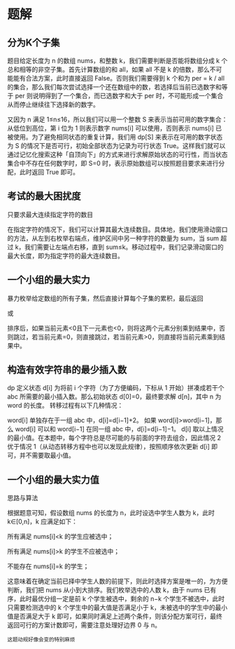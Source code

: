 # 题解
## 分为K个子集
题目给定长度为 n 的数组 nums，和整数 k，我们需要判断是否能将数组分成 k 个总和相等的非空子集。首先计算数组的和 all，如果 all 不是 k 的倍数，那么不可能能有合法方案，此时直接返回 False。否则我们需要得到 k 个和为 per = k / all
​
  的集合，那么我们每次尝试选择一个还在数组中的数，若选择后当前已选数字和等于 per 则说明得到了一个集合，而已选数字和大于 per 时，不可能形成一个集合从而停止继续往下选择新的数字。

又因为 n 满足 1≤n≤16，所以我们可以用一个整数 S 来表示当前可用的数字集合：从低位到高位，第 i 位为 1 则表示数字 nums[i] 可以使用，否则表示 nums[i] 已被使用。为了避免相同状态的重复计算，我们用 dp[S] 来表示在可用的数字状态为 S 的情况下是否可行，初始全部状态为记录为可行状态 True。这样我们就可以通过记忆化搜索这种「自顶向下」的方式来进行求解原始状态的可行性，而当状态集合中不存在任何数字时，即 S=0 时，表示原始数组可以按照题目要求来进行分配，此时返回 True 即可。


## 考试的最大困扰度
只要求最大连续指定字符的数目

在指定字符的情况下，我们可以计算其最大连续数目。具体地，我们使用滑动窗口的方法，从左到右枚举右端点，维护区间中另一种字符的数量为 sum，当 sum 超过 k，我们需要让左端点右移，直到 sum≤k。移动过程中，我们记录滑动窗口的最大长度，即为指定字符的最大连续数目。

## 一个小组的最大实力
暴力枚举给定数组的所有子集，然后直接计算每个子集的累积，最后返回

或

排序后，如果当前元素<0且下一元素也<0，则将这两个元素分别乘到结果中，否则跳过，若当前元素=0，则直接跳过，若当前元素>0，则直接将当前元素乘到结果中。

## 构造有效字符串的最少插入数
dp
定义状态 d[i] 为将前 i 个字符（为了方便编码，下标从 1 开始）拼凑成若干个 abc 所需要的最小插入数。那么初始状态 d[0]=0，最终要求解 d[n]，其中 n 为 word 的长度。
转移过程有以下几种情况：

word[i] 单独存在于一组 abc 中，d[i]=d[i−1]+2。
如果 word[i]>word[i−1]，那么 word[i] 可以和 word[i−1] 在同一组 abc 中，d[i]=d[i−1]−1。
d[i] 取以上情况的最小值。在本题中，每个字符总是尽可能的与前面的字符去组合，因此情况 2 优于情况 1（从动态转移方程中也可以发现此规律），按照顺序依次更新 d[i] 即可，并不需要取最小值。

## 一个小组的最大实力值
思路与算法

根据题意可知，假设数组 nums 的长度为 n，此时设选中学生人数为 k，此时 k∈[0,n]，k 应满足如下：

所有满足 nums[i]<k 的学生应被选中；

所有满足 nums[i]>k 的学生不应被选中；

不能存在 nums[i]=k 的学生；

这意味着在确定当前已择中学生人数的前提下，则此时选择方案是唯一的，为方便判断，我们把 nums 从小到大排序。我们枚举选中的人数 k，由于 nums 已有序，此时最优分组一定是前 k 个学生被选中，剩余的 n−k 个学生不被选中，此时只需要检测选中的 k 个学生中的最大值是否满足小于 k，未被选中的学生中的最小值是否满足大于 k 即可，如果同时满足上述两个条件，则该分配方案可行，最终返回可行的方案计数即可，需要注意处理好边界 0 与 n。
```
这题动规好像会变的特别麻烦
```